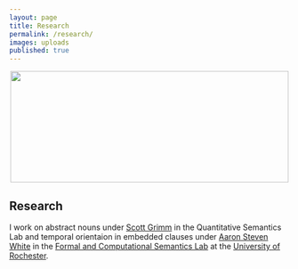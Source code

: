 ```yaml
---
layout: page
title: Research
permalink: /research/
images: uploads
published: true
---
```


<div class="page" markdown="1">

<center>
<img src="uploads/canoe.png" srcset="uploads/canoe.png" width="500" height="200"></center>

## Research 

I work on abstract nouns under [Scott Grimm](http://www.sas.rochester.edu/lin/sgrimm/) in the Quantitative Semantics Lab and temporal orientaion in embedded clauses under [Aaron Steven White](http://aaronstevenwhite.io/) in the [Formal and Computational Semantics Lab](http://factslab.io) at the [University of Rochester](http://www.sas.rochester.edu/lin/).

</div>
